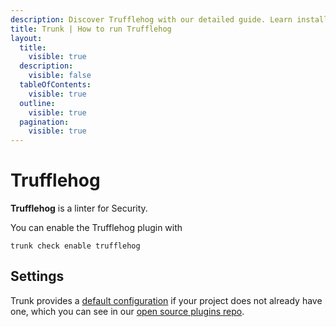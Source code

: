```yaml
---
description: Discover Trufflehog with our detailed guide. Learn installation, configuration, usage, and how to integrate it with other linters for optimal code security.
title: Trunk | How to run Trufflehog
layout:
  title:
    visible: true
  description:
    visible: false
  tableOfContents:
    visible: true
  outline:
    visible: true
  pagination:
    visible: true
---
```


# Trufflehog

**Trufflehog** is a linter for Security.

You can enable the Trufflehog plugin with

```shell
trunk check enable trufflehog
```

## Settings



Trunk provides a [default configuration](https://github.com/trunk-io/plugins/tree/main/linters/trufflehog) if your project does not already have one,
which you can see in our [open source plugins repo](https://github.com/trunk-io/plugins/tree/main).
